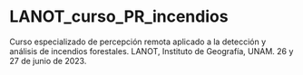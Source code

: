# LANOT_curso_PR_incendios
Curso especializado de percepción remota aplicado a la detección y análisis de  incendios forestales.
LANOT, Instituto de Geografía, UNAM.
26 y 27 de junio de 2023.


